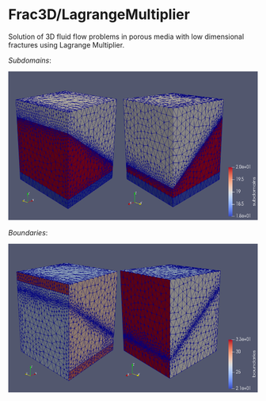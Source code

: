 # Frac3D/LagrangeMultiplier

Solution of 3D fluid flow problems in porous media with low dimensional fractures using Lagrange Multiplier.

<i>Subdomains</i>:
<p float="left">
	<img src="figs/Subdomains.png" alt="subdomains" height=300/>
</p>
<i>Boundaries</i>:
<p float="left">
	<img src="figs/Boundaries.png" alt="boundaries" height=300/>
</p>